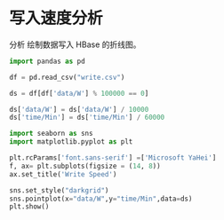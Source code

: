 
# 写入速度分析

分析
绘制数据写入 HBase 的折线图。
```Python
import pandas as pd

df = pd.read_csv("write.csv")

ds = df[df['data/W'] % 100000 == 0]

ds['data/W'] = ds['data/W'] / 10000
ds['time/Min'] = ds['time/Min'] / 60000

import seaborn as sns
import matplotlib.pyplot as plt

plt.rcParams['font.sans-serif'] =['Microsoft YaHei']
f, ax= plt.subplots(figsize = (14, 8))
ax.set_title('Write Speed')

sns.set_style("darkgrid") 
sns.pointplot(x="data/W",y="time/Min",data=ds)
plt.show()
```
<!--stackedit_data:
eyJoaXN0b3J5IjpbLTE1NzkyOTkxMV19
-->